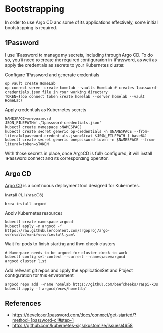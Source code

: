 # Bootstrapping

In order to use Argo CD and some of its applications effectively, some initial bootstrapping is required.

## 1Password

I use 1Password to manage my secrets, including through Argo CD. To do so, you'll need to create the required configuration in 1Password, as well as apply the credentials as secrets to your Kubernetes cluster.

Configure 1Password and generate credentials
```
op vault create HomeLab
op connect server create homelab --vaults HomeLab # creates 1password-credentials.json file in your working directory
TOKEN=$(op connect token create homelab --server homelab --vault HomeLab)
```

Apply credentials as Kubernetes secrets
```
NAMESPACE=onepassword
JSON_FILEPATH='./1password-credentials.json'
kubectl create namespace $NAMESPACE
kubectl create secret generic op-credentials -n $NAMESPACE --from-literal=1password-credentials.json=$(cat $JSON_FILEPATH | base64)
kubectl create secret generic onepassword-token -n $NAMESPACE --from-literal=token=$TOKEN
```

With those secrets in place, once ArgoCD is fully configured, it will install 1Password connect and its corresponding operator.

## Argo CD

[Argo CD](https://argo-cd.readthedocs.io) is a continuous deployment tool designed for Kubernetes.

Install CLI (macOS)
```
brew install argocd
```

Apply Kubernetes resources
```
kubectl create namespace argocd
kubectl apply -n argocd -f https://raw.githubusercontent.com/argoproj/argo-cd/stable/manifests/install.yaml
```

Wait for pods to finish starting and then check clusters
```
# Namespace needs to be argocd for cluster check to work
kubectl config set-context --current --namespace=argocd
argocd cluster list
```

Add relevant git repos and apply the ApplicationSet and Project configuration for this environment
```
argocd repo add --name homelab https://github.com/beefcheeks/raspi-k3s
kubectl apply -f argocd/envs/homelab/
```

## References
- https://developer.1password.com/docs/connect/get-started/?method=1password-cli#step-1
- https://github.com/kubernetes-sigs/kustomize/issues/4658